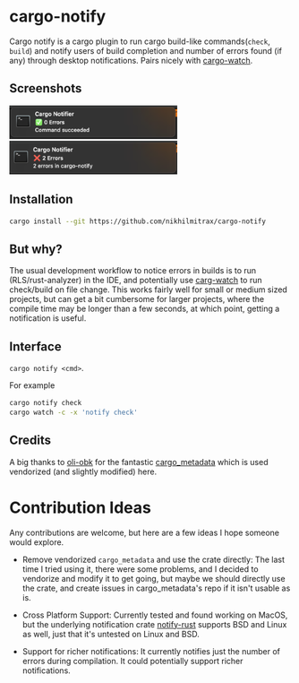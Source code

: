 # cargo-notify

Cargo notify is a cargo plugin to run cargo build-like commands(`check`, `build`) and notify users of build completion and number of errors found (if any) through desktop notifications. Pairs nicely with [cargo-watch](https://github.com/passcod/cargo-watch).

## Screenshots
<img src="img/cn-success.png" width="300">
<img src="img/cn-failure.png" width="300">

## Installation
```bash
cargo install --git https://github.com/nikhilmitrax/cargo-notify
```

## But why?
The usual development workflow to notice errors in builds is to run (RLS/rust-analyzer) in the IDE, and potentially use [carg-watch](https://github.com/passcod/cargo-watch) to run check/build on file change. This works fairly well for small or medium sized projects, but can get a bit cumbersome for larger projects, where the compile time may be longer than a few seconds, at which point, getting a notification is useful.

## Interface
`cargo notify <cmd>`.

For example
```bash
cargo notify check
cargo watch -c -x 'notify check'
```

## Credits
A big thanks to [oli-obk](https://github.com/oli-obk) for the fantastic [cargo_metadata](https://github.com/oli-obk/cargo_metadata) which is used vendorized (and slightly modified) here.


# Contribution Ideas

Any contributions are welcome, but here are a few ideas I hope someone would explore.

- Remove vendorized `cargo_metadata` and use the crate directly: The last time I tried using it, there were some problems, and I decided to vendorize and modify it to get going, but maybe we should directly use the crate, and create issues in cargo_metadata's repo if it isn't usable as is.

- Cross Platform Support: Currently tested and found working on MacOS, but the underlying notification crate [notify-rust](https://crates.io/crates/notify-rust) supports BSD and Linux as well, just that it's untested on Linux and BSD.

- Support for richer notifications: It currently notifies just the number of errors during compilation. It could potentially support richer notifications.
